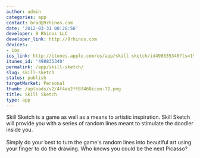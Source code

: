 ```yaml
---
author: admin
categories: app
contact: brad@9rhinos.com
date: '2012-03-31 00:28:56'
developer: 9 Rhinos LLC
developer_link: http://9rhinos.com
devices: 
- ios
ios_link: http://itunes.apple.com/us/app/skill-sketch/id498835340?ls=1%26mt=8
itunes_id: '498835340'
permalink: /app/skill-sketch/
slug: skill-sketch
status: publish
targetMarket: Personal
thumb: /uploads/v2/4f4ee2ff8f460icon-72.png
title: Skill Sketch
type: app
---
```


Skill Sketch is a game as well as a means to artistic inspiration. Skill Sketch will provide you with a series of random lines meant to stimulate the doodler inside you.<br />
<br />
Simply do your best to turn the game's random lines into beautiful art using your finger to do the drawing. Who knows you could be the next Picasso?